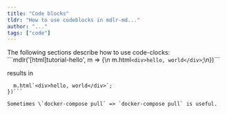 ```yaml
---
title: "Code blocks"
tldr: "How to use codeblocks in mdlr-md..."
author: "..."
tags: ["code"]
---
```


The following sections describe how to use code-clocks:    
\```mdlr('[html]tutorial-hello', m => {\n  m.html`<div>hello, world</div>`;\n})```  

results in  

```mdlr('[html]tutorial-hello', m => {
  m.html`<div>hello, world</div>`;
})```

Sometimes \`docker-compose pull` => `docker-compose pull` is useful.
